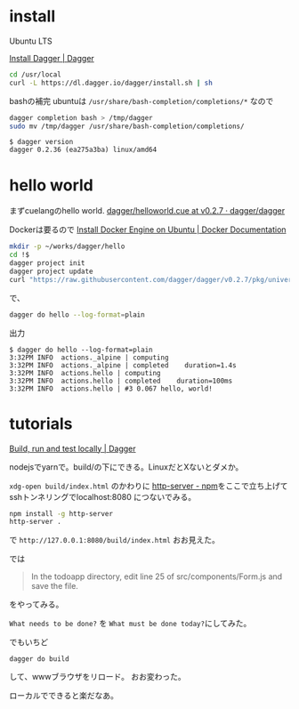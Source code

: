 
# install

Ubuntu LTS

[Install Dagger \| Dagger](https://docs.dagger.io/install/)

```bash
cd /usr/local
curl -L https://dl.dagger.io/dagger/install.sh | sh
```

bashの補完
ubuntuは `/usr/share/bash-completion/completions/*` なので

```bash
dagger completion bash > /tmp/dagger
sudo mv /tmp/dagger /usr/share/bash-completion/completions/
```

```
$ dagger version
dagger 0.2.36 (ea275a3ba) linux/amd64
```


# hello world

まずcuelangのhello world.
[dagger/helloworld.cue at v0.2.7 · dagger/dagger](https://github.com/dagger/dagger/blob/v0.2.7/pkg/universe.dagger.io/examples/helloworld/helloworld.cue)

Dockerは要るので
[Install Docker Engine on Ubuntu \| Docker Documentation](https://docs.docker.com/engine/install/ubuntu/)

```bash
mkdir -p ~/works/dagger/hello 
cd !$
dagger project init
dagger project update
curl "https://raw.githubusercontent.com/dagger/dagger/v0.2.7/pkg/universe.dagger.io/examples/helloworld/helloworld.cue" -O
```

で、
```bash
dagger do hello --log-format=plain
```

出力
```
$ dagger do hello --log-format=plain
3:32PM INFO  actions._alpine | computing
3:32PM INFO  actions._alpine | completed    duration=1.4s
3:32PM INFO  actions.hello | computing
3:32PM INFO  actions.hello | completed    duration=100ms
3:32PM INFO  actions.hello | #3 0.067 hello, world!
```

# tutorials

[Build, run and test locally | Dagger](https://docs.dagger.io/1200/local-dev)

nodejsでyarnで。build/の下にできる。LinuxだとXないとダメか。

`xdg-open build/index.html` のかわりに
[http-server - npm](https://www.npmjs.com/package/http-server)をここで立ち上げて
sshトンネリングでlocalhost:8080 につないでみる。

```bash
npm install -g http-server
http-server .
```

で `http://127.0.0.1:8080/build/index.html`
おお見えた。

では
> In the todoapp directory, edit line 25 of src/components/Form.js and save the file.

をやってみる。

`What needs to be done?` を `What must be done today?`にしてみた。

でもいちど
```
dagger do build
```
して、wwwブラウザをリロード。
おお変わった。

ローカルでできると楽だなあ。

